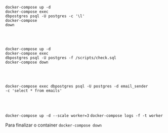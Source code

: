 <code>docker-compose up -d</code>
</br>
<code>docker-compose exec dbpostgres psql -U postgres -c '\l'</code>
</br>
<code>docker-compose down</code>

</br>
</br>

<code>docker-compose up -d</code>
</br>
<code>docker-compose exec dbpostgres psql -U postgres -f /scripts/check.sql</code>
</br>
<code>docker-compose down</code>

</br>
</br>

<code>docker-compose exec dbpostgres psql -U postgres -d email_sender -c 'select * from emails'</code>

</br>
</br>

<code>docker-compose up -d --scale worker=3</code>
<code>docker-compose logs -f -t worker</code>

Para finalizar o container
<code>docker-compose down</code>

